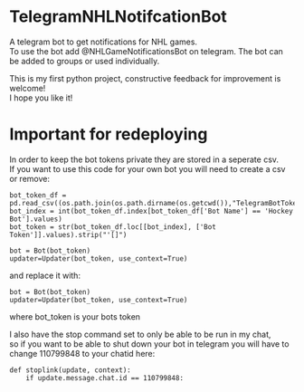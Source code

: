 # TelegramNHLNotifcationBot

A telegram bot to get notifications for NHL games.  
To use the bot add @NHLGameNotificationsBot on telegram. The bot can be added to groups or used individually.  

This is my first python project, constructive feedback for improvement is welcome!  
I hope you like it!

# Important for redeploying
In order to keep the bot tokens private they are stored in a seperate csv.  
If you want to use this code for your own bot you will need to create a csv or remove:

```
bot_token_df = pd.read_csv((os.path.join(os.path.dirname(os.getcwd()),"TelegramBotTokens.csv")))
bot_index = int(bot_token_df.index[bot_token_df['Bot Name'] == 'Hockey Bot'].values)
bot_token = str(bot_token_df.loc[[bot_index], ['Bot Token']].values).strip("'[]")

bot = Bot(bot_token)
updater=Updater(bot_token, use_context=True)
```

and replace it with:

```
bot = Bot(bot_token)
updater=Updater(bot_token, use_context=True)
```
 where bot_token is your bots token

 I also have the stop command set to only be able to be run in my chat,  
 so if you want to be able to shut down your bot in telegram you will have to change 110799848 to your chatid here:

```
def stoplink(update, context):
    if update.message.chat.id == 110799848:
```
